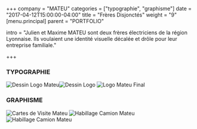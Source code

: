 +++
company = "MATEU"
categories = ["typographie", "graphisme"]
date = "2017-04-12T15:00:00-04:00"
title = "Frères Disjonctés"
weight = "9"
[menu.principal]
parent = "PORTFOLIO"

intro = "Julien et Maxime MATEU sont deux frères électriciens de la région Lyonnaise. Ils voulaient une identité visuelle décalée et drôle pour leur entreprise familiale."

+++

### TYPOGRAPHIE

![Dessin Logo Mateu](/img/mateu/mateu_dessin_1.jpg)![Dessin Logo](/img/mateu/mateu_dessin_2.jpg)
![Logo Mateu Final](/img/mateu/mateu_dessin_3.jpg)


### GRAPHISME

![Cartes de Visite Mateu](/img/mateu/mateu_cartes.jpg)
![Habillage Camion Mateu](/img/mateu/mateu_camion_2.jpg)
![Habillage Camion Mateu](/img/mateu/mateu_camion_1.jpg)
